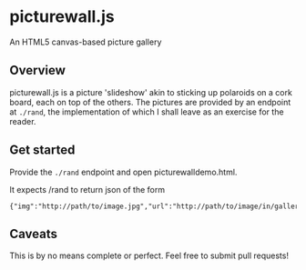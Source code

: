 picturewall.js
==============

An HTML5 canvas-based picture gallery


## Overview

picturewall.js is a picture 'slideshow' akin to sticking up polaroids on a cork board, each on top of the others. 
The pictures are provided by an endpoint at `./rand`, the implementation of which I shall leave as an exercise for the reader.

## Get started

Provide the `./rand` endpoint and open picturewalldemo.html.

It expects /rand to return json of the form

	{"img":"http://path/to/image.jpg","url":"http://path/to/image/in/gallery"}
	
## Caveats

This is by no means complete or perfect. Feel free to submit pull requests!